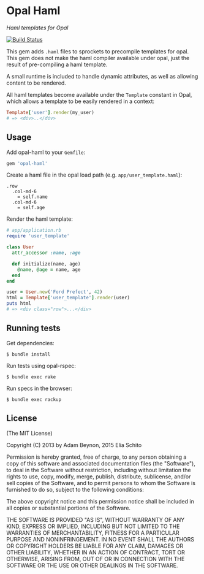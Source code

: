 # Opal Haml

*Haml templates for Opal*

[![Build Status](https://travis-ci.org/opal/opal-haml.svg?branch=master)](https://travis-ci.org/opal/opal-haml)

This gem adds `.haml` files to sprockets to precompile templates for opal. This
gem does not make the haml compiler available under opal, just the result of
pre-compiling a haml template.

A small runtime is included to handle dynamic attributes, as well as allowing
content to be rendered.

All haml templates become available under the `Template` constant in Opal,
which allows a template to be easily rendered in a context:

```ruby
Template['user'].render(my_user)
# => <div>..</div>
```

## Usage

Add opal-haml to your `Gemfile`:

```ruby
gem 'opal-haml'
```

Create a haml file in the opal load path (e.g. `app/user_template.haml`):

```haml
.row
  .col-md-6
    = self.name
  .col-md-6
    = self.age
```

Render the haml template:

```ruby
# app/application.rb
require 'user_template'

class User
  attr_accessor :name, :age

  def initialize(name, age)
    @name, @age = name, age
  end
end

user = User.new('Ford Prefect', 42)
html = Template['user_template'].render(user)
puts html
# => <div class="row">...</div>
```

## Running tests

Get dependencies:

```
$ bundle install
```

Run tests using opal-rspec:

```
$ bundle exec rake
```

Run specs in the browser:

```
$ bundle exec rackup
```

## License

(The MIT License)

Copyright (C) 2013 by Adam Beynon, 2015 Elia Schito

Permission is hereby granted, free of charge, to any person obtaining a copy
of this software and associated documentation files (the "Software"), to deal
in the Software without restriction, including without limitation the rights
to use, copy, modify, merge, publish, distribute, sublicense, and/or sell
copies of the Software, and to permit persons to whom the Software is
furnished to do so, subject to the following conditions:

The above copyright notice and this permission notice shall be included in
all copies or substantial portions of the Software.

THE SOFTWARE IS PROVIDED "AS IS", WITHOUT WARRANTY OF ANY KIND, EXPRESS OR
IMPLIED, INCLUDING BUT NOT LIMITED TO THE WARRANTIES OF MERCHANTABILITY,
FITNESS FOR A PARTICULAR PURPOSE AND NONINFRINGEMENT. IN NO EVENT SHALL THE
AUTHORS OR COPYRIGHT HOLDERS BE LIABLE FOR ANY CLAIM, DAMAGES OR OTHER
LIABILITY, WHETHER IN AN ACTION OF CONTRACT, TORT OR OTHERWISE, ARISING FROM,
OUT OF OR IN CONNECTION WITH THE SOFTWARE OR THE USE OR OTHER DEALINGS IN
THE SOFTWARE.
